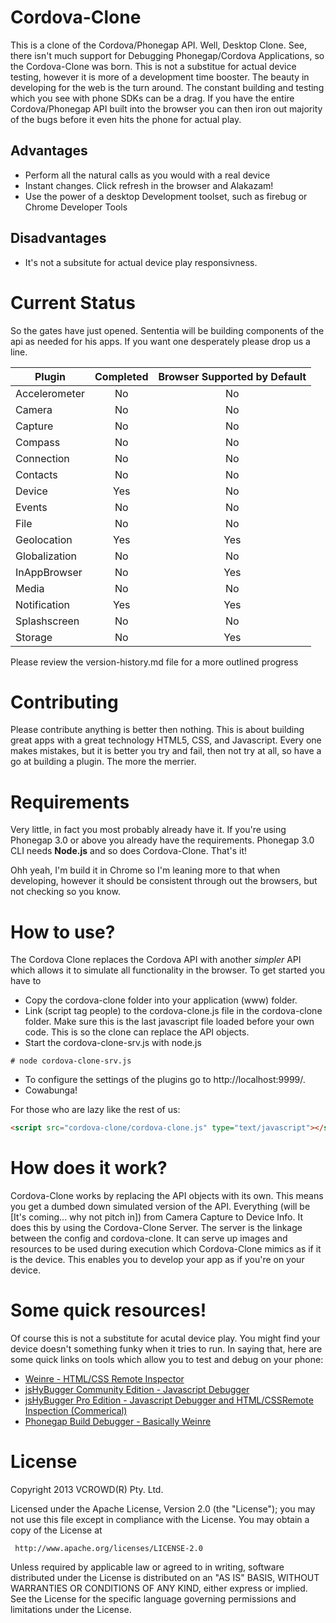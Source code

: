 Cordova-Clone
=============

This is a clone of the Cordova/Phonegap API. Well, Desktop Clone. See, there isn't much support for Debugging Phonegap/Cordova Applications, so the Cordova-Clone was born. This is not a substitue for actual device testing, however it is more of a development time booster. The beauty in developing for the web is the turn around. The constant building and testing which you see with phone SDKs can be a drag. If you have the entire Cordova/Phonegap API built into the browser you can then iron out majority of the bugs before it even hits the phone for actual play. 

## Advantages
* Perform all the natural calls as you would with a real device
* Instant changes. Click refresh in the browser and Alakazam! 
* Use the power of a desktop Development toolset, such as firebug or Chrome Developer Tools

## Disadvantages
* It's not a subsitute for actual device play responsivness.

Current Status
==============

So the gates have just opened. Sententia will be building components of the api as needed for his apps. If you want one desperately please drop us a line. 

| Plugin                   | Completed | Browser Supported by Default |
| ------------------------ | :-------: | :--------------------------: |
| Accelerometer            | No        | No                           |
| Camera                   | No        | No                           |
| Capture                  | No        | No                           |
| Compass                  | No        | No                           |
| Connection               | No        | No                           |
| Contacts                 | No        | No                           |
| Device                   | Yes       | No                           |
| Events                   | No        | No                           |
| File                     | No        | No                           |
| Geolocation              | Yes       | Yes                          |
| Globalization            | No        | No                           |
| InAppBrowser             | No        | Yes                          |
| Media                    | No        | No                           |
| Notification             | Yes       | Yes                          |
| Splashscreen             | No        | No                           |
| Storage                  | No        | Yes                          |

Please review the version-history.md file for a more outlined progress

Contributing
=============

Please contribute anything is better then nothing. This is about building great apps with a great technology HTML5, CSS, and Javascript. Every one makes mistakes, but it is better you try and fail, then not try at all, so have a go at building a plugin. The more the merrier.


Requirements
============

Very little, in fact you most probably already have it. If you're using Phonegap 3.0 or above you already have the requirements. Phonegap 3.0 CLI needs **Node.js** and so does Cordova-Clone. That's it!

Ohh yeah, I'm build it in Chrome so I'm leaning more to that when developing, however it should be consistent through out the browsers, but not checking so you know.


How to use?
============

The Cordova Clone replaces the Cordova API with another *simpler* API which allows it to simulate all functionality in the browser. To get started you have to
* Copy the cordova-clone folder into your application (www) folder. 
* Link (script tag people) to the cordova-clone.js file in the cordova-clone folder. Make sure this is the last javascript file loaded before your own code. This is so the clone can replace the API objects.
* Start the cordova-clone-srv.js with node.js
````
# node cordova-clone-srv.js
````
* To configure the settings of the plugins go to http://localhost:9999/.
* Cowabunga!

For those who are lazy like the rest of us:

```html
<script src="cordova-clone/cordova-clone.js" type="text/javascript"></script>
```

How does it work?
=================

Cordova-Clone works by replacing the API objects with its own. This means you get a dumbed down simulated version of the API. Everything (will be [It's coming... why not pitch in]) from Camera Capture to Device Info. It does this by using the Cordova-Clone Server. The server is the linkage between the config and cordova-clone. It can serve up images and resources to be used during execution which Cordova-Clone mimics as if it is the device. This enables you to develop your app as if you're on your device. 

Some quick resources!
======================

Of course this is not a substitute for acutal device play. You might find your device doesn't something funky when it tries to run. In saying that, here are some quick links on tools which allow you to test and debug on your phone:

* [Weinre - HTML/CSS Remote Inspector](http://people.apache.org/~pmuellr/weinre/docs/latest/)
* [jsHyBugger Community Edition - Javascript Debugger](http://www.jshybugger.org/)
* [jsHyBugger Pro Edition - Javascript Debugger and HTML/CSSRemote Inspection (Commerical)](https://www.jshybugger.com/#/)
* [Phonegap Build Debugger - Basically Weinre](http://phonegap.com) 

License
========

 Copyright 2013 VCROWD(R) Pty. Ltd.

   Licensed under the Apache License, Version 2.0 (the "License");
   you may not use this file except in compliance with the License.
   You may obtain a copy of the License at

     http://www.apache.org/licenses/LICENSE-2.0

   Unless required by applicable law or agreed to in writing, software
   distributed under the License is distributed on an "AS IS" BASIS,
   WITHOUT WARRANTIES OR CONDITIONS OF ANY KIND, either express or implied.
   See the License for the specific language governing permissions and
   limitations under the License.
